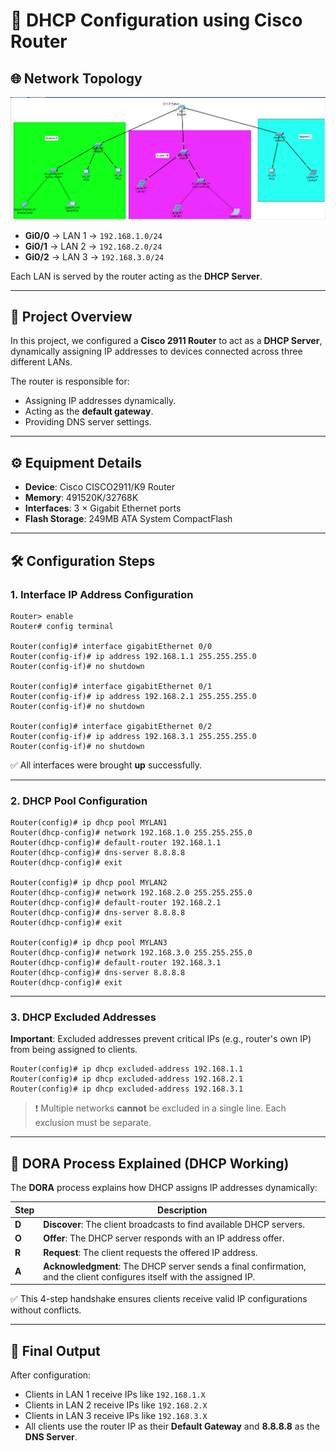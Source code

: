 # 📡 DHCP Configuration using Cisco Router

## 🌐 Network Topology

![Network Topology](topology.png)

- **Gi0/0** → LAN 1 → `192.168.1.0/24`
- **Gi0/1** → LAN 2 → `192.168.2.0/24`
- **Gi0/2** → LAN 3 → `192.168.3.0/24`

Each LAN is served by the router acting as the **DHCP Server**.

---

## 📖 Project Overview

In this project, we configured a **Cisco 2911 Router** to act as a **DHCP Server**, dynamically assigning IP addresses to devices connected across three different LANs.

The router is responsible for:
- Assigning IP addresses dynamically.
- Acting as the **default gateway**.
- Providing DNS server settings.

---

## ⚙️ Equipment Details

- **Device**: Cisco CISCO2911/K9 Router
- **Memory**: 491520K/32768K
- **Interfaces**: 3 × Gigabit Ethernet ports
- **Flash Storage**: 249MB ATA System CompactFlash

---

## 🛠 Configuration Steps

### 1. Interface IP Address Configuration

```plaintext
Router> enable
Router# config terminal

Router(config)# interface gigabitEthernet 0/0
Router(config-if)# ip address 192.168.1.1 255.255.255.0
Router(config-if)# no shutdown

Router(config)# interface gigabitEthernet 0/1
Router(config-if)# ip address 192.168.2.1 255.255.255.0
Router(config-if)# no shutdown

Router(config)# interface gigabitEthernet 0/2
Router(config-if)# ip address 192.168.3.1 255.255.255.0
Router(config-if)# no shutdown
```

✅ All interfaces were brought **up** successfully.

---

### 2. DHCP Pool Configuration

```plaintext
Router(config)# ip dhcp pool MYLAN1
Router(dhcp-config)# network 192.168.1.0 255.255.255.0
Router(dhcp-config)# default-router 192.168.1.1
Router(dhcp-config)# dns-server 8.8.8.8
Router(dhcp-config)# exit

Router(config)# ip dhcp pool MYLAN2
Router(dhcp-config)# network 192.168.2.0 255.255.255.0
Router(dhcp-config)# default-router 192.168.2.1
Router(dhcp-config)# dns-server 8.8.8.8
Router(dhcp-config)# exit

Router(config)# ip dhcp pool MYLAN3
Router(dhcp-config)# network 192.168.3.0 255.255.255.0
Router(dhcp-config)# default-router 192.168.3.1
Router(dhcp-config)# dns-server 8.8.8.8
Router(dhcp-config)# exit
```

---

### 3. DHCP Excluded Addresses

**Important**: Excluded addresses prevent critical IPs (e.g., router's own IP) from being assigned to clients.

```plaintext
Router(config)# ip dhcp excluded-address 192.168.1.1
Router(config)# ip dhcp excluded-address 192.168.2.1
Router(config)# ip dhcp excluded-address 192.168.3.1
```

> ❗ Multiple networks **cannot** be excluded in a single line. Each exclusion must be separate.

---

## 🧠 DORA Process Explained (DHCP Working)

The **DORA** process explains how DHCP assigns IP addresses dynamically:

| Step  | Description |
|------|-------------|
| **D** | **Discover**: The client broadcasts to find available DHCP servers. |
| **O** | **Offer**: The DHCP server responds with an IP address offer. |
| **R** | **Request**: The client requests the offered IP address. |
| **A** | **Acknowledgment**: The DHCP server sends a final confirmation, and the client configures itself with the assigned IP. |

✅ This 4-step handshake ensures clients receive valid IP configurations without conflicts.

---


## 📜 Final Output

After configuration:

- Clients in LAN 1 receive IPs like `192.168.1.X`
- Clients in LAN 2 receive IPs like `192.168.2.X`
- Clients in LAN 3 receive IPs like `192.168.3.X`
- All clients use the router IP as their **Default Gateway** and **8.8.8.8** as the **DNS Server**.

